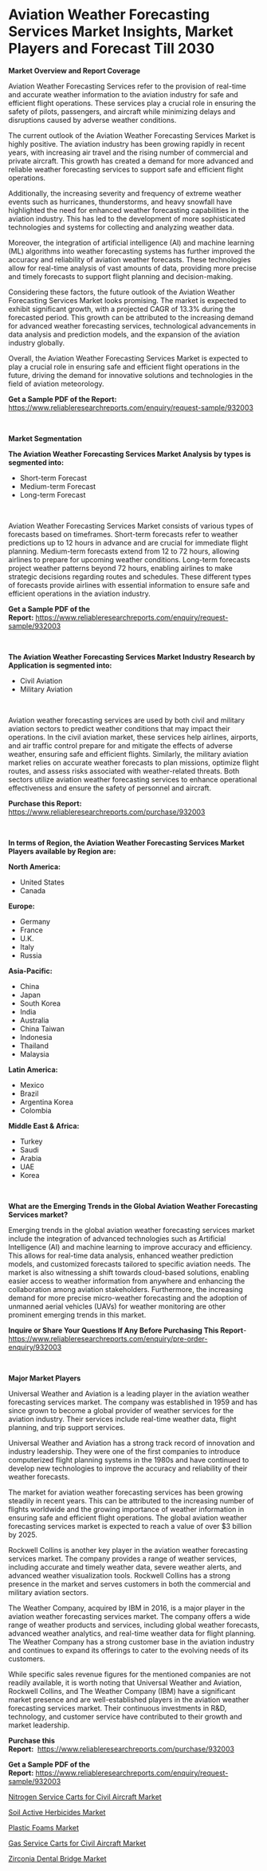 <p><h1>Aviation Weather Forecasting Services Market Insights, Market Players and Forecast Till 2030</h1></p><p><strong>Market Overview and Report Coverage</strong></p>
<p><p>Aviation Weather Forecasting Services refer to the provision of real-time and accurate weather information to the aviation industry for safe and efficient flight operations. These services play a crucial role in ensuring the safety of pilots, passengers, and aircraft while minimizing delays and disruptions caused by adverse weather conditions.</p><p>The current outlook of the Aviation Weather Forecasting Services Market is highly positive. The aviation industry has been growing rapidly in recent years, with increasing air travel and the rising number of commercial and private aircraft. This growth has created a demand for more advanced and reliable weather forecasting services to support safe and efficient flight operations.</p><p>Additionally, the increasing severity and frequency of extreme weather events such as hurricanes, thunderstorms, and heavy snowfall have highlighted the need for enhanced weather forecasting capabilities in the aviation industry. This has led to the development of more sophisticated technologies and systems for collecting and analyzing weather data.</p><p>Moreover, the integration of artificial intelligence (AI) and machine learning (ML) algorithms into weather forecasting systems has further improved the accuracy and reliability of aviation weather forecasts. These technologies allow for real-time analysis of vast amounts of data, providing more precise and timely forecasts to support flight planning and decision-making.</p><p>Considering these factors, the future outlook of the Aviation Weather Forecasting Services Market looks promising. The market is expected to exhibit significant growth, with a projected CAGR of 13.3% during the forecasted period. This growth can be attributed to the increasing demand for advanced weather forecasting services, technological advancements in data analysis and prediction models, and the expansion of the aviation industry globally.</p><p>Overall, the Aviation Weather Forecasting Services Market is expected to play a crucial role in ensuring safe and efficient flight operations in the future, driving the demand for innovative solutions and technologies in the field of aviation meteorology.</p></p>
<p><strong>Get a Sample PDF of the Report:</strong> <a href="https://www.reliableresearchreports.com/enquiry/request-sample/932003">https://www.reliableresearchreports.com/enquiry/request-sample/932003</a></p>
<p>&nbsp;</p>
<p><strong>Market Segmentation</strong></p>
<p><strong>The Aviation Weather Forecasting Services Market Analysis by types is segmented into:</strong></p>
<p><ul><li>Short-term Forecast</li><li>Medium-term Forecast</li><li>Long-term Forecast</li></ul></p>
<p>&nbsp;</p>
<p><p>Aviation Weather Forecasting Services Market consists of various types of forecasts based on timeframes. Short-term forecasts refer to weather predictions up to 12 hours in advance and are crucial for immediate flight planning. Medium-term forecasts extend from 12 to 72 hours, allowing airlines to prepare for upcoming weather conditions. Long-term forecasts project weather patterns beyond 72 hours, enabling airlines to make strategic decisions regarding routes and schedules. These different types of forecasts provide airlines with essential information to ensure safe and efficient operations in the aviation industry.</p></p>
<p><strong>Get a Sample PDF of the Report:</strong>&nbsp;<a href="https://www.reliableresearchreports.com/enquiry/request-sample/932003">https://www.reliableresearchreports.com/enquiry/request-sample/932003</a></p>
<p>&nbsp;</p>
<p><strong>The Aviation Weather Forecasting Services Market Industry Research by Application is segmented into:</strong></p>
<p><ul><li>Civil Aviation</li><li>Military Aviation</li></ul></p>
<p>&nbsp;</p>
<p><p>Aviation weather forecasting services are used by both civil and military aviation sectors to predict weather conditions that may impact their operations. In the civil aviation market, these services help airlines, airports, and air traffic control prepare for and mitigate the effects of adverse weather, ensuring safe and efficient flights. Similarly, the military aviation market relies on accurate weather forecasts to plan missions, optimize flight routes, and assess risks associated with weather-related threats. Both sectors utilize aviation weather forecasting services to enhance operational effectiveness and ensure the safety of personnel and aircraft.</p></p>
<p><strong>Purchase this Report:</strong>&nbsp; <a href="https://www.reliableresearchreports.com/purchase/932003">https://www.reliableresearchreports.com/purchase/932003</a></p>
<p>&nbsp;</p>
<p><strong>In terms of Region, the Aviation Weather Forecasting Services Market Players available by Region are:</strong></p>
<p>
    <p> <strong> North America: </strong>
        <ul>
            <li>United States</li>
            <li>Canada</li>
        </ul>
        </p> 
    <p> <strong> Europe: </strong>
        <ul>
            <li>Germany</li>
            <li>France</li>
            <li>U.K.</li>
            <li>Italy</li>
            <li>Russia</li>
        </ul>
        </p> 
    <p> <strong> Asia-Pacific: </strong>
        <ul>
            <li>China</li>
            <li>Japan</li>
            <li>South Korea</li>
            <li>India</li>
            <li>Australia</li>
            <li>China Taiwan</li>
            <li>Indonesia</li>
            <li>Thailand</li>
            <li>Malaysia</li>
        </ul>
        </p> 
    <p> <strong> Latin America: </strong>
        <ul>
            <li>Mexico</li>
            <li>Brazil</li>
            <li>Argentina Korea</li>
            <li>Colombia</li>
        </ul>
        </p> 
    <p> <strong> Middle East & Africa: </strong>
        <ul>
            <li>Turkey</li>
            <li>Saudi</li>
            <li>Arabia</li>
            <li>UAE</li>
            <li>Korea</li>
        </ul>
    </p>
    </p>
<p>&nbsp;</p>
<p><strong>What are the Emerging Trends in the Global Aviation Weather Forecasting Services market?</strong></p>
<p><p>Emerging trends in the global aviation weather forecasting services market include the integration of advanced technologies such as Artificial Intelligence (AI) and machine learning to improve accuracy and efficiency. This allows for real-time data analysis, enhanced weather prediction models, and customized forecasts tailored to specific aviation needs. The market is also witnessing a shift towards cloud-based solutions, enabling easier access to weather information from anywhere and enhancing the collaboration among aviation stakeholders. Furthermore, the increasing demand for more precise micro-weather forecasting and the adoption of unmanned aerial vehicles (UAVs) for weather monitoring are other prominent emerging trends in this market.</p></p>
<p><strong>Inquire or Share Your Questions If Any Before Purchasing This Report</strong>- <a href="https://www.reliableresearchreports.com/enquiry/pre-order-enquiry/932003">https://www.reliableresearchreports.com/enquiry/pre-order-enquiry/932003</a></p>
<p>&nbsp;</p>
<p><strong>Major Market Players</strong></p>
<p><p>Universal Weather and Aviation is a leading player in the aviation weather forecasting services market. The company was established in 1959 and has since grown to become a global provider of weather services for the aviation industry. Their services include real-time weather data, flight planning, and trip support services. </p><p>Universal Weather and Aviation has a strong track record of innovation and industry leadership. They were one of the first companies to introduce computerized flight planning systems in the 1980s and have continued to develop new technologies to improve the accuracy and reliability of their weather forecasts.</p><p>The market for aviation weather forecasting services has been growing steadily in recent years. This can be attributed to the increasing number of flights worldwide and the growing importance of weather information in ensuring safe and efficient flight operations. The global aviation weather forecasting services market is expected to reach a value of over $3 billion by 2025.</p><p>Rockwell Collins is another key player in the aviation weather forecasting services market. The company provides a range of weather services, including accurate and timely weather data, severe weather alerts, and advanced weather visualization tools. Rockwell Collins has a strong presence in the market and serves customers in both the commercial and military aviation sectors.</p><p>The Weather Company, acquired by IBM in 2016, is a major player in the aviation weather forecasting services market. The company offers a wide range of weather products and services, including global weather forecasts, advanced weather analytics, and real-time weather data for flight planning. The Weather Company has a strong customer base in the aviation industry and continues to expand its offerings to cater to the evolving needs of its customers.</p><p>While specific sales revenue figures for the mentioned companies are not readily available, it is worth noting that Universal Weather and Aviation, Rockwell Collins, and The Weather Company (IBM) have a significant market presence and are well-established players in the aviation weather forecasting services market. Their continuous investments in R&D, technology, and customer service have contributed to their growth and market leadership.</p></p>
<p><strong>Purchase this Report:</strong>&nbsp;&nbsp;<a href="https://www.reliableresearchreports.com/purchase/932003">https://www.reliableresearchreports.com/purchase/932003</a></p>
<p></p>
<p><strong>Get a Sample PDF of the Report:</strong>&nbsp;<a href="https://www.reliableresearchreports.com/enquiry/request-sample/932003">https://www.reliableresearchreports.com/enquiry/request-sample/932003</a></p>
<p><p><a href="https://issuu.com/reportprime-2/docs/nitrogen-service-carts-for-civil-aircraft-market-s?fr=xKAE9_zU1NQ">Nitrogen Service Carts for Civil Aircraft Market</a></p><p><a href="https://www.linkedin.com/pulse/soil-active-herbicides-market-insights-players-forecast-9mkse/">Soil Active Herbicides Market</a></p><p><a href="https://medium.com/@lilliandach2023/plastic-foams-market-size-growth-forecast-2023-2030-34ae5fbbe476">Plastic Foams Market</a></p><p><a href="https://issuu.com/reportprime-2/docs/gas-service-carts-for-civil-aircraft-market-size-2?fr=xKAE9_zU1NQ">Gas Service Carts for Civil Aircraft Market</a></p><p><a href="https://www.reportprime.com/zirconia-dental-bridge-r7823">Zirconia Dental Bridge Market</a></p></p>